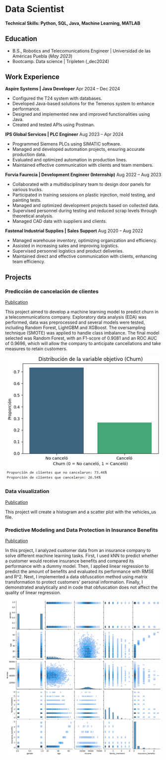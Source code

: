 # Data Scientist

#### Technical Skills: Python, SQL, Java, Machine Learning, MATLAB

## Education 			        		
- B.S., Robotics and Telecomunications Engineer | Universidad de las Américas Puebla (_May 2023_)
- Bootcamp. Data science | Tripleten (_dec2024)

## Work Experience
**Aspire Systems | Java Developer**
Apr 2024 – Dec 2024
-	Configured the T24 system with databases.
-	Developed Java-based solutions for the Temenos system to enhance performance.
-	Designed and implemented new and improved functionalities using Java.
-	Created and tested APIs using Postman.

**IPS Global Services | PLC Engineer**
Aug 2023 – Apr 2024
-	Programmed Siemens PLCs using SIMATIC software.
-	Managed and developed automation projects, ensuring accurate production data.
-	Evaluated and optimized automation in production lines.
-	Maintained effective communication with clients and team members.

**Forvia Faurecia | Development Engineer (Internship)**
Aug 2022 – Aug 2023
-	Collaborated with a multidisciplinary team to design door panels for various trucks.
-	Participated in training sessions on plastic injection, mold testing, and painting tests.
-	Managed and optimized development projects based on collected data.
-	Supervised personnel during testing and reduced scrap levels through theoretical analysis.
-	Managed CAD data with suppliers and clients.

**Fastenal Industrial Supplies | Sales Support**
Aug 2020 – Aug 2022
-	Managed warehouse inventory, optimizing organization and efficiency.
-	Assisted in increasing sales and improving logistics.
-	Supervised personnel logistics and product deliveries.
-	Maintained direct and effective communication with clients, enhancing team efficiency.

## Projects
### Predicción de cancelación de clientes
[Publication](https://github.com/ncb27/proyecto_final.git)

This project aimed to develop a machine learning model to predict churn in a telecommunications company. Exploratory data analysis (EDA) was performed, data was preprocessed and several models were tested, including Random Forest, LightGBM and XGBoost. The oversampling technique (SMOTE) was applied to handle class imbalance. The final model selected was Random Forest, with an F1-score of 0.9081 and an ROC AUC of 0.9696, which will allow the company to anticipate cancellations and take measures to retain customers. 

![PROPORCIÓN DE CLIENTES CANCELADOS](/PROYECTO_FINAL.png)

### Data visualization 
[Publication](https://proyect-b685.onrender.com)

This project will create a histogram and a scatter plot with the vehicles_us file.

### Predictive Modeling and Data Protection in Insurance Benefits
[Publication](https://github.com/ncb27/Modelado-Predictivo-y-Protecci-n-de-Datos-en-Prestaciones-de-Seguro.git)

In this project, I analyzed customer data from an insurance company to solve different machine learning tasks. First, I used kNN to predict whether a customer would receive insurance benefits and compared its performance with a dummy model. Then, I applied linear regression to predict the amount of benefits and evaluated its performance with RMSE and R^2. Next, I implemented a data obfuscation method using matrix transformation to protect customers' personal information. Finally, I demonstrated analytically and in code that obfuscation does not affect the quality of linear regression.

![PROPORCIÓN DE CLIENTES CANCELADOS](/analisis.png)





